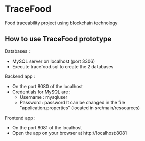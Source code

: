 # TraceFood
Food traceability project using blockchain technology


## How to use TraceFood prototype

Databases : 
  * MySQL server on localhost (port 3306)
  * Execute tracefood.sql to create the 2 databases

Backend app : 
  * On the port 8080 of the localhost
  * Credentials for MySQL are :
    * Username : mysqluser
    * Password : password
    It can be changed in the file "application.properties" (located in src/main/ressources)
   
Frontend app : 
  * On the port 8081 of the localhost
  * Open the app on your browser at http://localhost:8081
